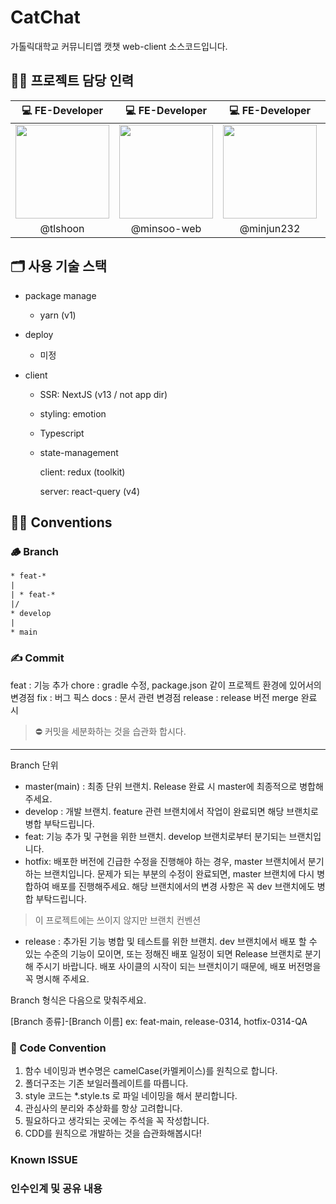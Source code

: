 # CatChat

가톨릭대학교 커뮤니티앱 캣챗 web-client 소스코드입니다.

## 👨‍💻 프로젝트 담당 인력


| 💻 FE-Developer | 💻 FE-Developer | 💻 FE-Developer | 💻 FE-Developer |
| :-------------: | :-------------: | :-------------: | :-------------: |
| <a href='https://github.com/tlshoon'><img width="150" height="150" src="https://avatars.githubusercontent.com/u/87574833?v=4"></a> |     <a href='https://github.com/Minsoo-web'><img width="150" height="150" src="https://avatars1.githubusercontent.com/u/57122180?s=200&u=b32867107508426379c28b1d0c2fd8963912a5dd&v=4"></a>             |  <a href='https://github.com/minjun232'><img width="150" height="150" src="https://avatars.githubusercontent.com/u/126582929?v=4"></a> | <a href='https://github.com/Duck-98'><img width="150" height="150" src="https://avatars.githubusercontent.com/u/72850354?v=4"></a>
|     @tlshoon    |        @minsoo-web        |        @minjun232         |     @Duck-98      |  


## 🗂 사용 기술 스택

- package manage

  - yarn (v1)

- deploy

  - 미정

- client

  - SSR: NextJS (v13 / not app dir)
  - styling: emotion
  - Typescript
  - state-management

    client: redux (toolkit)

    server: react-query (v4)

## 👨‍⚖️ Conventions

### 🪵 Branch

```txt
* feat-*
|
| * feat-*
|/
* develop
|
* main
```

### ✍️ Commit

feat : 기능 추가
chore : gradle 수정, package.json 같이 프로젝트 환경에 있어서의 변경점
fix : 버그 픽스
docs : 문서 관련 변경점
release : release 버전 merge 완료 시

> ⛔️ 커밋을 세분화하는 것을 습관화 합시다.

---

Branch 단위

- master(main) : 최종 단위 브랜치. Release 완료 시 master에 최종적으로 병합해주세요.
- develop : 개발 브랜치. feature 관련 브랜치에서 작업이 완료되면 해당 브랜치로 병합 부탁드립니다.
- feat: 기능 추가 및 구현을 위한 브랜치. develop 브랜치로부터 분기되는 브랜치입니다.
- hotfix: 배포한 버전에 긴급한 수정을 진행해야 하는 경우, master 브랜치에서 분기하는 브랜치입니다.
  문제가 되는 부분의 수정이 완료되면, master 브랜치에 다시 병합하여 배포를 진행해주세요.
  해당 브랜치에서의 변경 사항은 꼭 dev 브랜치에도 병합 부탁드립니다.

> 이 프로젝트에는 쓰이지 않지만 브랜치 컨벤션

- release : 추가된 기능 병합 및 테스트를 위한 브랜치.
  dev 브랜치에서 배포 할 수 있는 수준의 기능이 모이면, 또는 정해진 배포 일정이 되면 Release 브랜치로 분기해 주시기 바랍니다.
  배포 사이클의 시작이 되는 브랜치이기 때문에, 배포 버전명을 꼭 명시해 주세요.

Branch 형식은 다음으로 맞춰주세요.

[Branch 종류]-[Branch 이름]
ex: feat-main, release-0314, hotfix-0314-QA

### 📝 Code Convention

1. 함수 네이밍과 변수명은 camelCase(카멜케이스)를 원칙으로 합니다.
2. 폴더구조는 기존 보일러플레이트를 따릅니다.
3. style 코드는 \*.style.ts 로 파일 네이밍을 해서 분리합니다.
4. 관심사의 분리와 추상화를 항상 고려합니다.
5. 필요하다고 생각되는 곳에는 주석을 꼭 작성합니다.
6. CDD를 원칙으로 개발하는 것을 습관화해봅시다!

### Known ISSUE

### 인수인계 및 공유 내용
